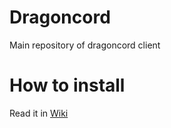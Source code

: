 # Dragoncord
Main repository of dragoncord client

# How to install
Read it in [Wiki](https://github.com/Dragoncord-for-discord/dragoncord/wiki)
